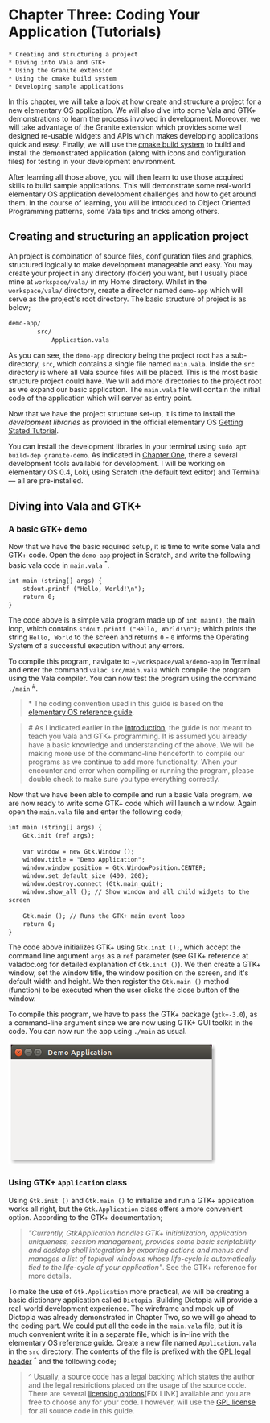 # Chapter Three: Coding Your Application (Tutorials)

```
* Creating and structuring a project
* Diving into Vala and GTK+
* Using the Granite extension
* Using the cmake build system
* Developing sample applications
```

In this chapter, we will take a look at how create and structure a project for a new elementary OS application. We will also dive into some Vala and GTK+ demonstrations to learn the process involved in development. Moreover, we will take advantage of the Granite extension which provides some well designed re-usable widgets and APIs which makes developing applications quick and easy. Finally, we will use the [cmake build system](http://www.cmake.org/) to build and install the demonstrated application (along with icons and configuration files) for testing in your development environment.

After learning all those above, you will then learn to use those acquired skills to build sample applications. This will demonstrate some real-world elementary OS application development challenges and how to get around them. In the course of learning, you will be introduced to Object Oriented Programming patterns, some Vala tips and tricks among others.

## Creating and structuring an application project
An project is combination of source files, configuration files and graphics, structured logically to make development manageable and easy. You may create your project in any directory (folder) you want, but I usually place mine at `workspace/vala/` in my Home directory. Whilst in the `workspace/vala/` directory, create a director named `demo-app` which will serve as the project's root directory. The basic structure of project is as below;

```sh
demo-app/
        src/
            Application.vala    
```

As you can see, the `demo-app` directory being the project root has a sub-directory, `src`, which contains a single file named `main.vala`. Inside the `src` directory is where all Vala source files will be placed. This is the most basic structure project could have. We will add more directories to the project root as we expand our basic application. The `main.vala` file will contain the initial code of the application which will server as entry point.

Now that we have the project structure set-up, it is time to install the _development libraries_ as provided in the official elementary OS [Getting Stated Tutorial](https://elementary.io/docs/code/getting-started#development-libraries). 

You can install the development libraries in your terminal using `sudo apt build-dep granite-demo`. As indicated in [Chapter One](chapter_01.md), there a several development tools available for development. I will be working on elementary OS 0.4, Loki, using Scratch (the default text editor) and Terminal —  all are pre-installed.

## Diving into Vala and GTK+

### A basic GTK+ demo
Now that we have the basic required setup, it is time to write some Vala and GTK+ code. Open the `demo-app` project in Scratch, and write the following basic vala code in `main.vala` <sup>*</sup>.

```vala
int main (string[] args) {
    stdout.printf ("Hello, World!\n");
    return 0;
}
```

The code above is a simple vala program made up of `int main()`, the main loop, which contains `stdout.printf ("Hello, World!\n");` which prints the string `Hello, World` to the screen and returns `0` - `0` informs the  Operating System of a successful execution without any errors. 

To compile this program, navigate to `~/workspace/vala/demo-app` in Terminal and enter the command `valac src/main.vala` which compile the program using the Vala compiler. You can now test the program using the command `./main` <sup>#</sup>.

> \* The coding convention used in this guide is based on the [elementary OS  reference guide](https://elementary.io/docs/code/reference).

> \# As I indicated earlier in the [introduction](README.md), the guide is not meant to teach you Vala and GTK+ programming. It is assumed you already have a basic knowledge and understanding of the above. We will be making more use of the command-line henceforth to compile our programs as we continue to add more functionality. When your encounter and error when compiling or running the program, please double check to make sure you type everything correctly.
 
Now that we have been able to compile and run a basic Vala program, we are now ready to write some GTK+ code which will launch a window. Again open the `main.vala` file and enter the following code;

```vala
int main (string[] args) {
    Gtk.init (ref args);

    var window = new Gtk.Window ();
    window.title = "Demo Application";
    window.window_position = Gtk.WindowPosition.CENTER;
    window.set_default_size (400, 200);
    window.destroy.connect (Gtk.main_quit);
    window.show_all (); // Show window and all child widgets to the screen
 
    Gtk.main (); // Runs the GTK+ main event loop
    return 0;
}
```

The code above initializes GTK+ using `Gtk.init ();`, which accept the command line argument `args` as a `ref` parameter (see GTK+ reference at valadoc.org for detailed explanation of `Gtk.init ()`). We then create a GTK+ window, set the window title, the window position on the screen, and it's default width and height. We then register the `Gtk.main ()` method (function) to be executed when the user clicks the close button of the window.

To compile this program, we have to pass the GTK+ package (`gtk+-3.0`), as a command-line argument since we are now using GTK+ GUI toolkit in the code. You can now run the app using `./main` as usual.

![A demo GTK+ application window](images/window.png)

### Using GTK+ `Application` class
Using `Gtk.init ()` and `Gtk.main ()` to initialize and run a GTK+ application works all right, but the `Gtk.Application` class offers a more convenient option. According to the GTK+ documentation;

>_"Currently, GtkApplication handles GTK+ initialization, application uniqueness, session management, provides some basic scriptability and desktop shell integration by exporting actions and menus and manages a list of toplevel windows whose life-cycle is automatically tied to the life-cycle of your application"_. See the GTK+ reference for more details.

To make the use of `Gtk.Application` more practical, we will be creating a basic dictionary application called `Dictopia`. Building Dictopia will provide a real-world development experience. The wireframe and mock-up of Dictopia was already demonstrated in Chapter Two, so we will go ahead to the coding part. We could put all the code in the `main.vala` file, but it is much convenient write it in a  separate file, which is in-line with the elementary OS reference guide. Create a new file named `Application.vala` in the `src` directory. The contents of the file is prefixed with the [GPL legal header](https://elementary.io/docs/code/reference#gpl-header) <sup>^</sup> and the following code;

> ^ Usually, a source code has a legal backing which states the author and the legal restrictions placed on the usage of the source code. There are several [licensing options]()[FIX LINK] available and you are free to choose any for your code. I however, will use the [GPL license](http://www.gnu.org/licenses/) for all source code in this guide.

```vala

```